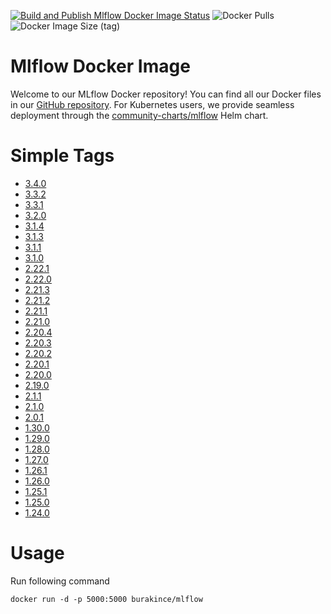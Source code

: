 [![Build and Publish Mlflow Docker Image Status](https://github.com/burakince/mlflow/workflows/Build%20and%20Publish%20Mlflow%20Docker%20Image/badge.svg)](https://github.com/burakince/mlflow/actions/workflows/docker-publish.yml)
![Docker Pulls](https://img.shields.io/docker/pulls/burakince/mlflow)
![Docker Image Size (tag)](https://img.shields.io/docker/image-size/burakince/mlflow/latest)

# Mlflow Docker Image

Welcome to our MLflow Docker repository! You can find all our Docker files in our [GitHub repository](https://github.com/burakince/mlflow). For Kubernetes users, we provide seamless deployment through the [community-charts/mlflow](https://community-charts.github.io/docs/charts/mlflow/usage) Helm chart.

# Simple Tags

- [3.4.0](https://github.com/burakince/mlflow/blob/3.4.0/Dockerfile)
- [3.3.2](https://github.com/burakince/mlflow/blob/3.3.2/Dockerfile)
- [3.3.1](https://github.com/burakince/mlflow/blob/3.3.1/Dockerfile)
- [3.2.0](https://github.com/burakince/mlflow/blob/3.2.0/Dockerfile)
- [3.1.4](https://github.com/burakince/mlflow/blob/3.1.4/Dockerfile)
- [3.1.3](https://github.com/burakince/mlflow/blob/3.1.3/Dockerfile)
- [3.1.1](https://github.com/burakince/mlflow/blob/3.1.1/Dockerfile)
- [3.1.0](https://github.com/burakince/mlflow/blob/3.1.0/Dockerfile)
- [2.22.1](https://github.com/burakince/mlflow/blob/2.22.1/Dockerfile)
- [2.22.0](https://github.com/burakince/mlflow/blob/2.22.0/Dockerfile)
- [2.21.3](https://github.com/burakince/mlflow/blob/2.21.3/Dockerfile)
- [2.21.2](https://github.com/burakince/mlflow/blob/2.21.2/Dockerfile)
- [2.21.1](https://github.com/burakince/mlflow/blob/2.21.1/Dockerfile)
- [2.21.0](https://github.com/burakince/mlflow/blob/2.21.0/Dockerfile)
- [2.20.4](https://github.com/burakince/mlflow/blob/2.20.4/Dockerfile)
- [2.20.3](https://github.com/burakince/mlflow/blob/2.20.3/Dockerfile)
- [2.20.2](https://github.com/burakince/mlflow/blob/2.20.2/Dockerfile)
- [2.20.1](https://github.com/burakince/mlflow/blob/2.20.1/Dockerfile)
- [2.20.0](https://github.com/burakince/mlflow/blob/2.20.0/Dockerfile)
- [2.19.0](https://github.com/burakince/mlflow/blob/2.19.0/Dockerfile)
- [2.1.1](https://github.com/burakince/mlflow/blob/2.1.1/Dockerfile)
- [2.1.0](https://github.com/burakince/mlflow/blob/2.1.0/Dockerfile)
- [2.0.1](https://github.com/burakince/mlflow/blob/2.0.1/Dockerfile)
- [1.30.0](https://github.com/burakince/mlflow/blob/1.30.0/Dockerfile)
- [1.29.0](https://github.com/burakince/mlflow/blob/1.29.0/Dockerfile)
- [1.28.0](https://github.com/burakince/mlflow/blob/1.28.0/Dockerfile)
- [1.27.0](https://github.com/burakince/mlflow/blob/1.27.0/Dockerfile)
- [1.26.1](https://github.com/burakince/mlflow/blob/1.26.1/Dockerfile)
- [1.26.0](https://github.com/burakince/mlflow/blob/1.26.0/Dockerfile)
- [1.25.1](https://github.com/burakince/mlflow/blob/1.25.1/Dockerfile)
- [1.25.0](https://github.com/burakince/mlflow/blob/1.25.0/Dockerfile)
- [1.24.0](https://github.com/burakince/mlflow/blob/1.24.0/Dockerfile)

# Usage

Run following command

```
docker run -d -p 5000:5000 burakince/mlflow
```
